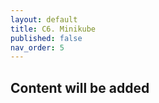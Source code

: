 ```yaml
---
layout: default
title: C6. Minikube 
published: false
nav_order: 5
---
```

## Content will be added 